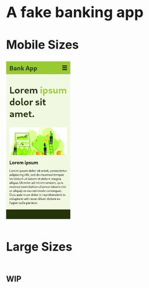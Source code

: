 <div style='max-width: 50em; margin: auto;'>
    <h1 style='font-size: 2.5rem;'>A fake banking app</h1>
    <h2 style='font-size: 2rem;'>Mobile Sizes</h2>
    <div style='display: flex; justify-content: space-between; margin-bottom: 4em;'>
        <img style='display: block; width: 40%; max-width: 12.5em;' src='screenshots/mobile-prototype[WIP].png' alt='Mobile Size App Prototype Design' />
    </div>
    <h2 style='font-size: 2rem;'>Large Sizes</h2>
    <div style='display: grid; grid-row-gap: 4em;'>
        <h2>WIP</h2>
    </div>
</div>

